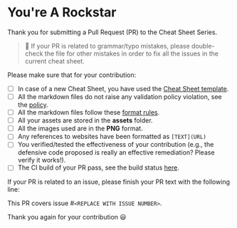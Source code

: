 # You're A Rockstar

Thank you for submitting a Pull Request (PR) to the Cheat Sheet Series.

> :triangular_flag_on_post: If your PR is related to grammar/typo mistakes, please double-check the file for other mistakes in order to fix all the issues in the current cheat sheet.

Please make sure that for your contribution:

- [ ] In case of a new Cheat Sheet, you have used the [Cheat Sheet template](https://github.com/OWASP/CheatSheetSeries/blob/master/templates/New_CheatSheet.md).
- [ ] All the markdown files do not raise any validation policy violation, see the [policy](https://github.com/OWASP/CheatSheetSeries/actions?query=workflow%3A%22Markdown+Link+Check%22).
- [ ] All the markdown files follow these [format rules](https://github.com/OWASP/CheatSheetSeries/blob/master/CONTRIBUTING.md#markdown).
- [ ] All your assets are stored in the **assets** folder.
- [ ] All the images used are in the **PNG** format.
- [ ] Any references to websites have been formatted as `[TEXT](URL)`
- [ ] You verified/tested the effectiveness of your contribution (e.g., the defensive code proposed is really an effective remediation? Please verify it works!).
- [ ] The CI build of your PR pass, see the build status [here](https://github.com/OWASP/CheatSheetSeries/actions).

If your PR is related to an issue, please finish your PR text with the following line:

This PR covers issue #`<REPLACE WITH ISSUE NUMBER>`.

Thank you again for your contribution :smiley:
